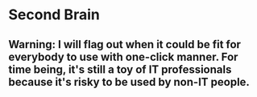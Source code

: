 # Second Brain

## Warning: I will flag out when it could be fit for everybody to use with one-click manner. For time being, it's still a toy of IT professionals because it's risky to be used by non-IT people.

